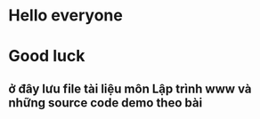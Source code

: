 # Hello everyone
# Good luck
## ở đây lưu file tài liệu môn Lập trình www và những source code demo theo bài
